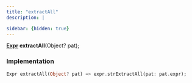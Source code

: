 ```yaml
---
title: "extractAll"
description: |

sidebar: {hidden: true}
---
```

<span class="dart-code"><strong>[Expr] extractAll</strong>(<span class="nobr">Object? pat</span>);</span>


### Implementation
```dart
Expr extractAll(Object? pat) => expr.strExtractAll(pat: pat.expr);
```

[Expr]: /reference/classes/expr/